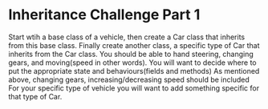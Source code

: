 # Inheritance Challenge Part 1

Start wtih a base class of a vehicle, then create a Car class that inherits from this base class.
Finally create another class, a specific type of Car that inherits from the Car class.
You should be able to hand steering, changing gears, and moving(speed in other words).
You will want to decide where to put the appropriate state and behaviours(fields and methods)
As mentioned above, changing gears, increasing/decreasing speed should be included
For your specific type of vehicle you will want to add something specific for that type of Car.